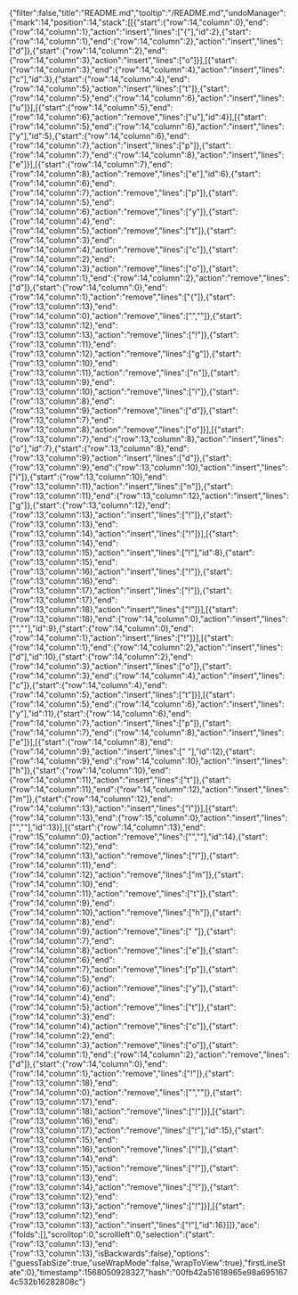 {"filter":false,"title":"README.md","tooltip":"/README.md","undoManager":{"mark":14,"position":14,"stack":[[{"start":{"row":14,"column":0},"end":{"row":14,"column":1},"action":"insert","lines":["{"],"id":2},{"start":{"row":14,"column":1},"end":{"row":14,"column":2},"action":"insert","lines":["d"]},{"start":{"row":14,"column":2},"end":{"row":14,"column":3},"action":"insert","lines":["o"]}],[{"start":{"row":14,"column":3},"end":{"row":14,"column":4},"action":"insert","lines":["c"],"id":3},{"start":{"row":14,"column":4},"end":{"row":14,"column":5},"action":"insert","lines":["t"]},{"start":{"row":14,"column":5},"end":{"row":14,"column":6},"action":"insert","lines":["u"]}],[{"start":{"row":14,"column":5},"end":{"row":14,"column":6},"action":"remove","lines":["u"],"id":4}],[{"start":{"row":14,"column":5},"end":{"row":14,"column":6},"action":"insert","lines":["y"],"id":5},{"start":{"row":14,"column":6},"end":{"row":14,"column":7},"action":"insert","lines":["p"]},{"start":{"row":14,"column":7},"end":{"row":14,"column":8},"action":"insert","lines":["e"]}],[{"start":{"row":14,"column":7},"end":{"row":14,"column":8},"action":"remove","lines":["e"],"id":6},{"start":{"row":14,"column":6},"end":{"row":14,"column":7},"action":"remove","lines":["p"]},{"start":{"row":14,"column":5},"end":{"row":14,"column":6},"action":"remove","lines":["y"]},{"start":{"row":14,"column":4},"end":{"row":14,"column":5},"action":"remove","lines":["t"]},{"start":{"row":14,"column":3},"end":{"row":14,"column":4},"action":"remove","lines":["c"]},{"start":{"row":14,"column":2},"end":{"row":14,"column":3},"action":"remove","lines":["o"]},{"start":{"row":14,"column":1},"end":{"row":14,"column":2},"action":"remove","lines":["d"]},{"start":{"row":14,"column":0},"end":{"row":14,"column":1},"action":"remove","lines":["{"]},{"start":{"row":13,"column":13},"end":{"row":14,"column":0},"action":"remove","lines":["",""]},{"start":{"row":13,"column":12},"end":{"row":13,"column":13},"action":"remove","lines":["!"]},{"start":{"row":13,"column":11},"end":{"row":13,"column":12},"action":"remove","lines":["g"]},{"start":{"row":13,"column":10},"end":{"row":13,"column":11},"action":"remove","lines":["n"]},{"start":{"row":13,"column":9},"end":{"row":13,"column":10},"action":"remove","lines":["i"]},{"start":{"row":13,"column":8},"end":{"row":13,"column":9},"action":"remove","lines":["d"]},{"start":{"row":13,"column":7},"end":{"row":13,"column":8},"action":"remove","lines":["o"]}],[{"start":{"row":13,"column":7},"end":{"row":13,"column":8},"action":"insert","lines":["o"],"id":7},{"start":{"row":13,"column":8},"end":{"row":13,"column":9},"action":"insert","lines":["d"]},{"start":{"row":13,"column":9},"end":{"row":13,"column":10},"action":"insert","lines":["i"]},{"start":{"row":13,"column":10},"end":{"row":13,"column":11},"action":"insert","lines":["n"]},{"start":{"row":13,"column":11},"end":{"row":13,"column":12},"action":"insert","lines":["g"]},{"start":{"row":13,"column":12},"end":{"row":13,"column":13},"action":"insert","lines":["!"]},{"start":{"row":13,"column":13},"end":{"row":13,"column":14},"action":"insert","lines":["!"]}],[{"start":{"row":13,"column":14},"end":{"row":13,"column":15},"action":"insert","lines":["!"],"id":8},{"start":{"row":13,"column":15},"end":{"row":13,"column":16},"action":"insert","lines":["!"]},{"start":{"row":13,"column":16},"end":{"row":13,"column":17},"action":"insert","lines":["!"]},{"start":{"row":13,"column":17},"end":{"row":13,"column":18},"action":"insert","lines":["!"]}],[{"start":{"row":13,"column":18},"end":{"row":14,"column":0},"action":"insert","lines":["",""],"id":9},{"start":{"row":14,"column":0},"end":{"row":14,"column":1},"action":"insert","lines":["!"]}],[{"start":{"row":14,"column":1},"end":{"row":14,"column":2},"action":"insert","lines":["d"],"id":10},{"start":{"row":14,"column":2},"end":{"row":14,"column":3},"action":"insert","lines":["o"]},{"start":{"row":14,"column":3},"end":{"row":14,"column":4},"action":"insert","lines":["c"]},{"start":{"row":14,"column":4},"end":{"row":14,"column":5},"action":"insert","lines":["t"]}],[{"start":{"row":14,"column":5},"end":{"row":14,"column":6},"action":"insert","lines":["y"],"id":11},{"start":{"row":14,"column":6},"end":{"row":14,"column":7},"action":"insert","lines":["p"]},{"start":{"row":14,"column":7},"end":{"row":14,"column":8},"action":"insert","lines":["e"]}],[{"start":{"row":14,"column":8},"end":{"row":14,"column":9},"action":"insert","lines":[" "],"id":12},{"start":{"row":14,"column":9},"end":{"row":14,"column":10},"action":"insert","lines":["h"]},{"start":{"row":14,"column":10},"end":{"row":14,"column":11},"action":"insert","lines":["t"]},{"start":{"row":14,"column":11},"end":{"row":14,"column":12},"action":"insert","lines":["m"]},{"start":{"row":14,"column":12},"end":{"row":14,"column":13},"action":"insert","lines":["l"]}],[{"start":{"row":14,"column":13},"end":{"row":15,"column":0},"action":"insert","lines":["",""],"id":13}],[{"start":{"row":14,"column":13},"end":{"row":15,"column":0},"action":"remove","lines":["",""],"id":14},{"start":{"row":14,"column":12},"end":{"row":14,"column":13},"action":"remove","lines":["l"]},{"start":{"row":14,"column":11},"end":{"row":14,"column":12},"action":"remove","lines":["m"]},{"start":{"row":14,"column":10},"end":{"row":14,"column":11},"action":"remove","lines":["t"]},{"start":{"row":14,"column":9},"end":{"row":14,"column":10},"action":"remove","lines":["h"]},{"start":{"row":14,"column":8},"end":{"row":14,"column":9},"action":"remove","lines":[" "]},{"start":{"row":14,"column":7},"end":{"row":14,"column":8},"action":"remove","lines":["e"]},{"start":{"row":14,"column":6},"end":{"row":14,"column":7},"action":"remove","lines":["p"]},{"start":{"row":14,"column":5},"end":{"row":14,"column":6},"action":"remove","lines":["y"]},{"start":{"row":14,"column":4},"end":{"row":14,"column":5},"action":"remove","lines":["t"]},{"start":{"row":14,"column":3},"end":{"row":14,"column":4},"action":"remove","lines":["c"]},{"start":{"row":14,"column":2},"end":{"row":14,"column":3},"action":"remove","lines":["o"]},{"start":{"row":14,"column":1},"end":{"row":14,"column":2},"action":"remove","lines":["d"]},{"start":{"row":14,"column":0},"end":{"row":14,"column":1},"action":"remove","lines":["!"]},{"start":{"row":13,"column":18},"end":{"row":14,"column":0},"action":"remove","lines":["",""]},{"start":{"row":13,"column":17},"end":{"row":13,"column":18},"action":"remove","lines":["!"]}],[{"start":{"row":13,"column":16},"end":{"row":13,"column":17},"action":"remove","lines":["!"],"id":15},{"start":{"row":13,"column":15},"end":{"row":13,"column":16},"action":"remove","lines":["!"]},{"start":{"row":13,"column":14},"end":{"row":13,"column":15},"action":"remove","lines":["!"]},{"start":{"row":13,"column":13},"end":{"row":13,"column":14},"action":"remove","lines":["!"]},{"start":{"row":13,"column":12},"end":{"row":13,"column":13},"action":"remove","lines":["!"]}],[{"start":{"row":13,"column":12},"end":{"row":13,"column":13},"action":"insert","lines":["!"],"id":16}]]},"ace":{"folds":[],"scrolltop":0,"scrollleft":0,"selection":{"start":{"row":13,"column":13},"end":{"row":13,"column":13},"isBackwards":false},"options":{"guessTabSize":true,"useWrapMode":false,"wrapToView":true},"firstLineState":0},"timestamp":1568050928327,"hash":"00fb42a51618965e98a6951674c532b16282808c"}